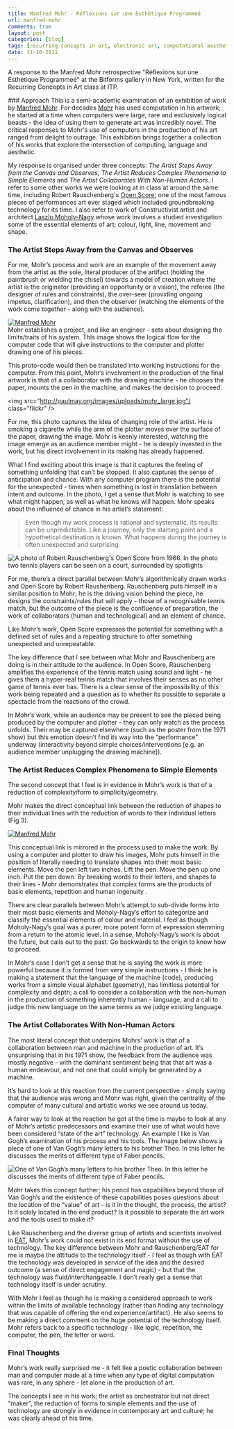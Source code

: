 ```yaml
---
title: Manfred Mohr - Réflexions sur une Esthétique Programmeé
url: manfred-mohr
comments: true
layout: post
categories: [blog]
tags: [recurring concepts in art, electronic art, computational aesthetic, art]
date: 31-10-2011
---
```

<p class="intro">A response to the Manfred Mohr retrospective "Réflexions sur une Esthétique Programmeé" at the Bitforms gallery in New York, written for the Recurring Concepts in Art class at ITP. </p>
### Approach
This is a semi-academic examination of an exhibition of work by <a href="http://www.emohr.com/">Manfred Mohr</a>. For decades <a href="http://thecreatorsproject.com/blog/original-creators-manfred-mohr" title="Mohr">Mohr</a> has used computation in his artwork; he started at a time when computers were large, rare and exclusively logical beasts - the idea of using them to generate art was incredibly novel. The critical responses to Mohr's use of computers in the production of his art ranged from delight to outrage. This exhibition brings together a collection of his works that explore the intersection of computing, language and aesthetic.

My response is organised under three concepts: <em>The Artist Steps Away from the Canvas and Observes, The Artist Reduces Complex Phenomena to Simple Elements</em> and <em>The Artist Collaborates With Non-Human Actors</em>. I refer to some other works we were looking at in class at around the same time, including Robert Rauschenberg's <a href="http://www.youtube.com/watch?v=Sps62Sxafbs">Open Score</a>; one of the most famous pieces of performances art ever staged which included groundbreaking technology for its time. I also refer to work of Constructivist artist and architect <a href="http://www.moholy-nagy.com/Biography_3.html">Laszlo Moholy-Nagy</a> whose work involves a studied investigation some of the essential elements of art; colour, light, line, movement and shape. 

### The Artist Steps Away from the Canvas and Observes
For me, Mohr’s process and work are an example of the movement away from the artist as the sole, literal producer of the artifact (holding the paintbrush or wielding the chisel) towards a model of creation where the artist is the originator (providing an opportunity or a vision), the referee (the designer of rules and constraints), the over-seer (providing ongoing impetus, clarification), and then the observer (watching the elements of the work come together - along with the audience).

<a href="http://www.flickr.com/photos/paulmmay/6293660530/" title="Manfred Mohr by paulmmay, on Flickr"><img src="http://farm7.static.flickr.com/6044/6293660530_a9a691e282_z.jpg" class="flickr" alt="Manfred Mohr"></a><br />
Mohr establishes a project, and like an engineer - sets about designing the limits/traits of his system. This image shows the logical flow for the computer code that will give instructions to the computer and plotter drawing one of his pieces.

This proto-code would then be translated into working instructions for the computer. From this point, Mohr’s involvement in the production of the final artwork is that of a collaborator with the drawing machine - he chooses the paper, mounts the pen in the machine, and makes the decision to proceed.&nbsp; 

<img src="http://paulmay.org/images/uploads/mohr_large.jpg"/ class="flickr" />

For me, this photo captures the idea of changing role of the artist. He is smoking a cigarette while the arm of the plotter moves over the surface of the paper, drawing the image. Mohr is keenly interested, watching the image emerge as an audience member might - he is deeply invested in the work, but his direct involvement in its making has already happened.

What I find exciting about this image is that it captures the feeling of something unfolding that can’t be stopped. It also captures the sense of anticipation and chance. With any computer program there is the potential for the unexpected - times when something is lost in translation between intent and outcome. In the photo, I get a sense that Mohr is watching to see what might happen, as well as what he knows will happen. Mohr speaks about the influence of chance in his artist’s statement:

<blockquote>Even though my work process is rational and systematic, its results can be unpredictable. Like a journey, only the starting point and a hypothetical destination is known. What happens during the journey is often unexpected and surprising.
</blockquote>

<img src="http://paulmay.org/images/uploads/rauschenberg.jpg" class="flickr" alt="A photo of Robert Rauschenberg's Open Score from 1966. In the photo two tennis players can be seen on a court, surrounded by spotlights"/>

For me, there’s a direct parallel between Mohr’s algorithmically drawn works and Open Score by Robert Raushenberg. Rauschenberg puts himself in a similar position to Mohr; he is the driving vision behind the piece, he designs the constraints/rules that will apply - those of a recognisable tennis match, but the outcome of the piece is the confluence of preparation, the work of collaborators (human and technological) and an element of chance.

Like Mohr’s work, Open Score expresses the potential for something with a defined set of rules and a repeating structure to offer something unexpected and unrepeatable.

The key difference that I see between what Mohr and Rauschenberg are doing is in their attitude to the audience. In Open Score, Rauschenberg amplifies the experience of the tennis match using sound and light - he gives them a hyper-real tennis match that involves their senses as no other game of tennis ever has. There is a clear sense of the impossibility of this work being repeated and a question as to whether its possible to separate a spectacle from the reactions of the crowd.

In Mohr’s work, while an audience may be present to see the pieced being produced by the computer and plotter - they can only watch as the process unfolds. Their may be captured elsewhere (such as the poster from the 1971 show) but this emotion doesn’t find its way into the “performance” underway (interactivity beyond simple choices/interventions [e.g. an audience member unplugging the drawing machine]).

### The Artist Reduces Complex Phenomena to Simple Elements
The second concept that I feel is in evidence in Mohr’s work is that of a reduction of complexity/form to simplicity/geometry.

Mohr makes the direct conceptual link between the reduction of shapes to their individual lines with the reduction of words to their individual letters (Fig 3).

<a href="http://www.flickr.com/photos/paulmmay/6293151341/" title="Manfred Mohr by paulmmay, on Flickr"><img src="http://farm7.static.flickr.com/6234/6293151341_ffd6a2d56d_z.jpg" class="flickr" alt="Manfred Mohr"></a>

This conceptual link is mirrored in the process used to make the work. By using a computer and plotter to draw his images, Mohr puts himself in the position of literally needing to translate shapes into their most basic elements. Move the pen left two inches. Lift the pen. Move the pen up one inch. Put the pen down. By breaking words to their letters, and shapes to their lines - Mohr demonstrates that complex forms are the products of basic elements, repetition and human ingenuity .

There are clear parallels between Mohr’s attempt to sub-divide forms into their most basic elements and Moholy-Nagy’s effort to categorize and classify the essential elements of colour and material. I feel as though Moholy-Nagy’s goal was a purer, more potent form of expression stemming from a return to the atomic level. In a sense, Moholy-Nagy’s work is about the future, but calls out to the past. Go backwards to the origin to know how to proceed.

In Mohr’s case I don’t get a sense that he is saying the work is more powerful because it is formed from very simple instructions - I think he is making a statement that the language of the machine (code), producing works from a simple visual alphabet (geometry), has limitless potential for complexity and depth; a call to consider a collaboration with the non-human in the production of something inherently human - language, and a call to judge this new language on the same terms as we judge existing language.

### The Artist Collaborates With Non-Human Actors
The most literal concept that underpins Mohrs’ work is that of a collaboration between man and machine in the production of art. It’s unsurprising that in his 1971 show, the feedback from the audience was mostly negative - with the dominant sentiment being that that art was a human endeavour, and not one that could simply be generated by a machine.

It’s hard to look at this reaction from the current perspective - simply saying that the audience was wrong and Mohr was right, given the centrality of the computer of many cultural and artistic works we see around us today.

A fairer way to look at the reaction he got at the time is maybe to look at any of Mohr’s artistic predecessors and examine their use of what would have been considered “state of the art” technology. An example I like is Van Gogh’s examination of his process and his tools. The image below shows a piece of one of Van Gogh’s many letters to his brother Theo. In this letter he discusses the merits of different type of Faber pencils.

<img src="http://paulmay.org/images/uploads/vangogh.jpg" class="flickr" alt="One of Van Gogh’s many letters to his brother Theo. In this letter he discusses the merits of different type of Faber pencils." />

Mohr takes this concept further; his pencil has capabilities beyond those of Van Gogh’s and the existence of these capabilities poses questions about the location of the “value” of art - is it in the thought, the process, the artist? Is it solely located in the end product? Is it possible to separate the art work and the tools used to make it?

Like Rauschenberg and the diverse group of artists and scientists involved in <a href="http://www.fondation-langlois.org/html/e/page.php?NumPage=237" title="EAT">EAT</a>, Mohr’s work could not exist in its end format without the use of technology. The key difference between Mohr and Rauschenberg/EAT for me is maybe the attitude to the technology itself - I feel as though with EAT the technology was developed in service of the idea and the desired outcome (a sense of direct engagement and magic) - but that the technology was fluid/interchangeable. I don’t really get a sense that technology itself is under scrutiny.

With Mohr I feel as though he is making a considered approach to work within the limits of available technology (rather than finding any technology that was capable of offering the end experience/artifact). He also seems to be making a direct comment on the huge potential of the technology itself. Mohr refers back to a specific technology - like logic, repetition, the computer, the pen, the letter or word.

### Final Thoughts
Mohr’s work really surprised me - it felt like a poetic collaboration between man and computer made at a time when any type of digital computation was rare, in any sphere - let alone in the production of art.&nbsp; 

The concepts I see in his work; the artist as orchestrator but not direct “maker”, the reduction of forms to simple elements and the use of technology are strongly in evidence in contemporary art and culture; he was clearly ahead of his time.

